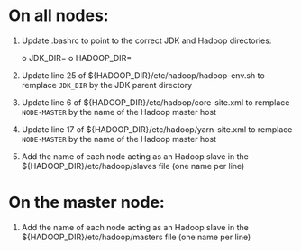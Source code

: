 # On all nodes:

1. Update .bashrc to point to the correct JDK and Hadoop directories:

   o JDK_DIR=<path to your JDK parent directory>
   o HADOOP_DIR=<path to your Hadoop parent directory>


2. Update line 25 of ${HADOOP_DIR}/etc/hadoop/hadoop-env.sh to remplace `JDK_DIR` by the JDK parent directory

3. Update line 6 of ${HADOOP_DIR}/etc/hadoop/core-site.xml to remplace `NODE-MASTER` by the name of the Hadoop master host

4. Update line 17 of ${HADOOP_DIR}/etc/hadoop/yarn-site.xml to remplace `NODE-MASTER` by the name of the Hadoop master host

5. Add the name of each node acting as an Hadoop slave in the ${HADOOP_DIR}/etc/hadoop/slaves file (one name per line)

# On the master node:

1. Add the name of each node acting as an Hadoop slave in the ${HADOOP_DIR}/etc/hadoop/masters file (one name per line)

